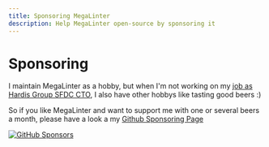 ```yaml
---
title: Sponsoring MegaLinter
description: Help MegaLinter open-source by sponsoring it
---
```

# Sponsoring

I maintain MegaLinter as a hobby, but when I'm not working on my [job as Hardis Group SFDC CTO](https://www.linkedin.com/in/nicolas-vuillamy/), I also have other hobbys like tasting good beers :)

So if you like MegaLinter and want to support me with one or several beers a month, please have a look a my [Github Sponsoring Page](https://github.com/sponsors/nvuillam)

[![GitHub Sponsors](https://img.shields.io/github/sponsors/nvuillam)](https://github.com/sponsors/nvuillam)
